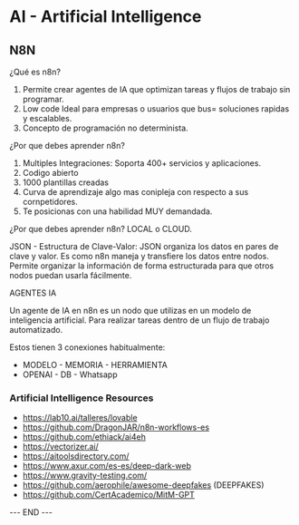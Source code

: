 # AI - Artificial Intelligence

## N8N

¿Qué es n8n?
1. Permite crear agentes de IA que optimizan tareas y flujos de trabajo sin programar. 
2. Low code Ideal para empresas o usuarios que bus= soluciones rapidas y escalables. 
3. Concepto de programación no determinista.

¿Por que debes aprender n8n? 
1. Multiples Integraciones: Soporta 400+ servicios y aplicaciones. 
2. Codigo abierto
3. 1000 plantillas creadas
4. Curva de aprendizaje algo mas conipleja con respecto a sus cornpetidores. 
5. Te posicionas con una habilidad MUY demandada.

¿Por que debes aprender n8n? 
LOCAL o CLOUD.

JSON - Estructura de Clave-Valor: 
JSON organiza los datos en pares de clave y valor. Es como n8n maneja y transfiere los datos entre nodos. Permite organizar la información de forma estructurada para que otros nodos puedan usarla fácilmente.


AGENTES IA

Un agente de IA en n8n es un nodo que utilizas en un modelo de inteligencia artificial. Para realizar tareas dentro de un flujo de trabajo automatizado.

Estos tienen 3 conexiones habitualmente: 
* MODELO    -     MEMORIA    -    HERRAMIENTA
* OPENAI    -     DB         -    Whatsapp

### Artificial Intelligence Resources

* https://lab10.ai/talleres/lovable
* https://github.com/DragonJAR/n8n-workflows-es
* https://github.com/ethiack/ai4eh
* https://vectorizer.ai/
* https://aitoolsdirectory.com/
* https://www.axur.com/es-es/deep-dark-web
* https://www.gravity-testing.com/
* https://github.com/aerophile/awesome-deepfakes (DEEPFAKES)
* https://github.com/CertAcademico/MitM-GPT

--- END ---
